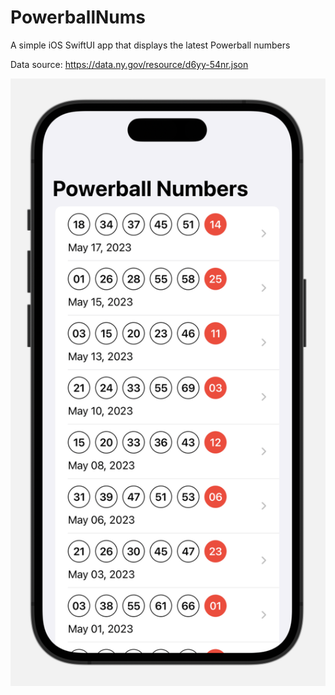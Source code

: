 # PowerballNums
A simple iOS SwiftUI app that displays the latest Powerball numbers

Data source: https://data.ny.gov/resource/d6yy-54nr.json

![Screenshot](screenshot.png)
